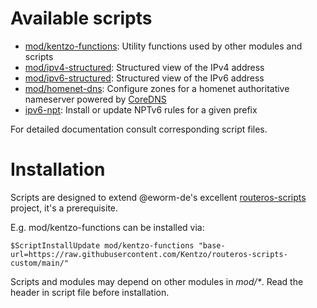 Available scripts
=================

* [mod/kentzo-functions](mod/kentzo-functions.src): Utility functions used by other modules and scripts
* [mod/ipv4-structured](mod/ipv4-structured.rsc): Structured view of the IPv4 address
* [mod/ipv6-structured](mod/ipv6-structured.rsc): Structured view of the IPv6 address
* [mod/homenet-dns](mod/homenet-dns.rsc): Configure zones for a homenet authoritative nameserver powered by [CoreDNS](https://coredns.io)
* [ipv6-npt](ipv6-npt): Install or update NPTv6 rules for a given prefix

For detailed documentation consult corresponding script files.

Installation
============

Scripts are designed to extend @eworm-de's excellent [routeros-scripts](https://github.com/eworm-de/routeros-scripts) project, it's a prerequisite.

E.g. mod/kentzo-functions can be installed via:

    $ScriptInstallUpdate mod/kentzo-functions "base-url=https://raw.githubusercontent.com/Kentzo/routeros-scripts-custom/main/"

Scripts and modules may depend on other modules in *mod/\**. Read the header in script file before installation.
